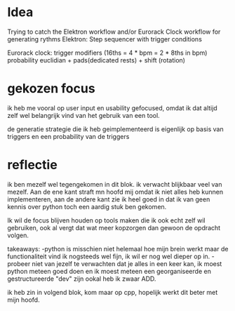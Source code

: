 # Idea
Trying to catch the Elektron workflow and/or Eurorack Clock workflow for generating rythms
Elektron:
    Step sequencer with trigger conditions

Eurorack clock:
    trigger modifiers (16ths = 4 * bpm = 2 * 8ths in bpm)
    probability
    euclidian + pads(dedicated rests) + shift (rotation)

# gekozen focus

ik heb me vooral op user input en usability gefocused, omdat ik dat altijd zelf wel belangrijk vind van het gebruik van een tool.

de generatie strategie die ik heb geimplementeerd is eigenlijk op basis van triggers en een probability van de triggers

# reflectie
ik ben mezelf wel tegengekomen in dit blok. ik verwacht blijkbaar veel van mezelf. Aan de ene kant straft mn hoofd mij omdat ik niet alles heb kunnen implementeren, aan de andere kant zie ik heel goed in dat ik van geen kennis over python toch een aardig stuk ben gekomen.

Ik wil de focus blijven houden op tools maken die ik ook echt zelf wil gebruiken, ook al vergt dat wat meer kopzorgen dan gewoon de opdracht volgen.

takeaways:
-python is misschien niet helemaal hoe mijn brein werkt maar de functionaliteit vind ik nogsteeds wel fijn, ik wil er nog wel dieper op in.
-probeer niet van jezelf te verwachten dat je alles in een keer kan, ik moest python meteen goed doen en ik moest meteen een georganiseerde en gestructureerde "dev" zijn ookal heb ik zwaar ADD.

ik heb zin in volgend blok, kom maar op cpp, hopelijk werkt dit beter met mijn hoofd.
